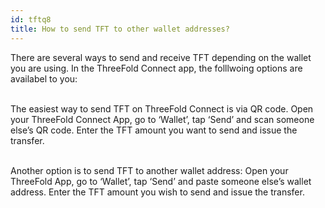 ```yaml
---
id: tftq8
title: How to send TFT to other wallet addresses?
---
```


There are several ways to send and receive TFT depending on the wallet you are using. In the ThreeFold Connect app, the folllwoing options are availabel to you:
<br/>
<br/>

The easiest way to send TFT on ThreeFold Connect is via QR code. Open your ThreeFold Connect App, go to ‘Wallet’, tap ‘Send’ and scan someone else’s QR code. Enter the TFT amount you want to send and issue the transfer. 
<br/>
<br/>

Another option is to send TFT to another wallet address: Open your ThreeFold App, go to ‘Wallet’, tap ‘Send’ and paste someone else’s wallet address. Enter the TFT amount you wish to send and issue the transfer.
